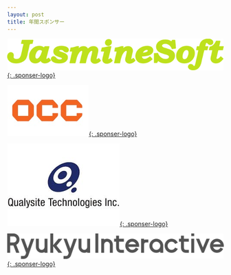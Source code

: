 ```yaml
---
layout: post
title: 年間スポンサー
---
```


[![株式会社ジャスミンソフト](/images/jasmine_soft_logo.png){: .sponser-logo}](https://www.jasminesoft.co.jp/)

[![株式会社OCC](/images/occ_logo.jpg){: .sponser-logo}](http://www.occ.co.jp/)

[![クオリサイトテクノロジーズ株式会社](/images/qualy_logo.jpeg){: .sponser-logo}](http://www.qualysite.co.jp/)

[![琉球インタラクティブ](/images/ri_logo.png){: .sponser-logo}](http://www.ryukyu-i.co.jp/)
